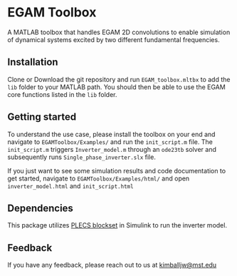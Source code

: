 
# EGAM Toolbox

A MATLAB toolbox that handles EGAM 2D convolutions to enable simulation of dynamical systems excited by two different fundamental frequencies. 




## Installation

Clone or Download the git repository and run `EGAM_toolbox.mltbx` to add the `lib` folder to your MATLAB path. You should then be able to use the EGAM core functions listed in the `lib` folder.


    
## Getting started

To understand the use case, please install the toolbox on your end and navigate to `EGAMToolbox/Examples/` and run the `init_script.m` file. The `init_script.m` triggers `Inverter_model.m` through an `ode23tb` solver and subsequently runs `Single_phase_inverter.slx` file.

If you just want to see some simulation results and code documentation to get started, navigate to `EGAMToolbox/Examples/html/` and open `inverter_model.html` and `init_script.html`

## Dependencies
This package utilizes [PLECS blockset](https://www.plexim.com/support/videos/introduction-plecs-blockset) in Simulink to run the inverter model.


## Feedback

If you have any feedback, please reach out to us at kimballjw@mst.edu

